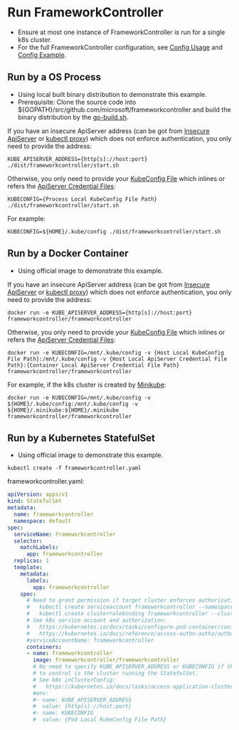 # Run FrameworkController

- Ensure at most one instance of FrameworkController is run for a single k8s cluster.
- For the full FrameworkController configuration, see
 [Config Usage](../../pkg/apis/frameworkcontroller/v1/config.go) and [Config Example](../../example/config/default/frameworkcontroller.yaml).

## Run by a OS Process

- Using local built binary distribution to demonstrate this example.
- Prerequisite: Clone the source code into ${GOPATH}/src/github.com/microsoft/frameworkcontroller and build the binary distribution by the [go-build.sh](../../build/frameworkcontroller/go-build.sh).

If you have an insecure ApiServer address (can be got from [Insecure ApiServer](https://kubernetes.io/docs/reference/access-authn-authz/controlling-access/#api-server-ports-and-ips) or [kubectl proxy](https://kubernetes.io/docs/tasks/access-application-cluster/access-cluster/#using-kubectl-proxy)) which does not enforce authentication, you only need to provide the address:
```shell
KUBE_APISERVER_ADDRESS={http[s]://host:port} ./dist/frameworkcontroller/start.sh
```

Otherwise, you only need to provide your [KubeConfig File](https://kubernetes.io/docs/tasks/access-application-cluster/configure-access-multiple-clusters/#explore-the-home-kube-directory) which inlines or refers the [ApiServer Credential Files](https://kubernetes.io/docs/reference/access-authn-authz/controlling-access/#transport-security):
```shell
KUBECONFIG={Process Local KubeConfig File Path} ./dist/frameworkcontroller/start.sh
```
For example:
```shell
KUBECONFIG=${HOME}/.kube/config ./dist/frameworkcontroller/start.sh
```

## Run by a Docker Container

- Using official image to demonstrate this example.

If you have an insecure ApiServer address (can be got from [Insecure ApiServer](https://kubernetes.io/docs/reference/access-authn-authz/controlling-access/#api-server-ports-and-ips) or [kubectl proxy](https://kubernetes.io/docs/tasks/access-application-cluster/access-cluster/#using-kubectl-proxy)) which does not enforce authentication, you only need to provide the address:
```shell
docker run -e KUBE_APISERVER_ADDRESS={http[s]://host:port} frameworkcontroller/frameworkcontroller
```

Otherwise, you only need to provide your [KubeConfig File](https://kubernetes.io/docs/tasks/access-application-cluster/configure-access-multiple-clusters/#explore-the-home-kube-directory)  which inlines or refers the [ApiServer Credential Files](https://kubernetes.io/docs/reference/access-authn-authz/controlling-access/#transport-security):
```shell
docker run -e KUBECONFIG=/mnt/.kube/config -v {Host Local KubeConfig File Path}:/mnt/.kube/config -v {Host Local ApiServer Credential File Path}:{Container Local ApiServer Credential File Path} frameworkcontroller/frameworkcontroller
```
For example, if the k8s cluster is created by [Minikube](https://kubernetes.io/docs/setup/minikube):
```shell
docker run -e KUBECONFIG=/mnt/.kube/config -v ${HOME}/.kube/config:/mnt/.kube/config -v ${HOME}/.minikube:${HOME}/.minikube frameworkcontroller/frameworkcontroller
```

## Run by a Kubernetes StatefulSet

- Using official image to demonstrate this example.

```shell
kubectl create -f frameworkcontroller.yaml
```

frameworkcontroller.yaml:
```yaml
apiVersion: apps/v1
kind: StatefulSet
metadata:
  name: frameworkcontroller
  namespace: default
spec:
  serviceName: frameworkcontroller
  selector:
    matchLabels:
      app: frameworkcontroller
  replicas: 1
  template:
    metadata:
      labels:
        app: frameworkcontroller
    spec:
      # Need to grant permission if target cluster enforces authorization, such as RBAC:
      #   kubectl create serviceaccount frameworkcontroller --namespace default
      #   kubectl create clusterrolebinding frameworkcontroller --clusterrole=cluster-admin --user=system:serviceaccount:default:frameworkcontroller
      # See k8s service account and authorization:
      #   https://kubernetes.io/docs/tasks/configure-pod-container/configure-service-account
      #   https://kubernetes.io/docs/reference/access-authn-authz/authorization/#authorization-modules
      #serviceAccountName: frameworkcontroller
      containers:
      - name: frameworkcontroller
        image: frameworkcontroller/frameworkcontroller
        # No need to specify KUBE_APISERVER_ADDRESS or KUBECONFIG if the target cluster
        # to control is the cluster running the StatefulSet.
        # See k8s inClusterConfig:
        #   https://kubernetes.io/docs/tasks/access-application-cluster/access-cluster/#accessing-the-api-from-a-pod
        #env:
        #- name: KUBE_APISERVER_ADDRESS
        #  value: {http[s]://host:port}
        #- name: KUBECONFIG
        #  value: {Pod Local KubeConfig File Path}
```
